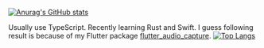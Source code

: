 [![Anurag's GitHub stats](https://github-readme-stats.vercel.app/api?username=ysak-y&count_private=true)](https://github.com/anuraghazra/github-readme-stats)


Usually use TypeScript. Recently learning Rust and Swift. I guess following result is because of my Flutter package [flutter_audio_capture](https://github.com/ysak-y/flutter_audio_capture).
[![Top Langs](https://github-readme-stats.vercel.app/api/top-langs/?username=ysak-y)](https://github.com/anuraghazra/github-readme-stats)
